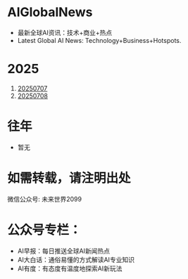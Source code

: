 # AIGlobalNews

- 最新全球AI资讯：技术+商业+热点
- Latest Global AI News: Technology+Business+Hotspots.

# 2025

1. [20250707](CN/2025/20250707.md)
2. [20250708](CN/2025/20250708.md)

# 往年

- 暂无

# 如需转载，请注明出处

微信公众号: 未来世界2099

# 公众号专栏：

- AI早报：每日推送全球AI新闻热点
- AI大白话：通俗易懂的方式解读AI专业知识
- AI有度：有态度有温度地探索AI新玩法


